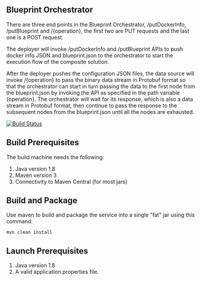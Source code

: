 ## Blueprint Orchestrator

There are three end points in the Blueprint Orchestrator, /putDockerInfo, /putBlueprint and /{operation}, the first two are PUT requests and the last one is a POST request. 

The deployer will invoke /putDockerInfo and /putBlueprint APIs to push docker info JSON and blueprint.json to the orchestrator to start the execution flow of the composite solution.

After the deployer pushes the configuration JSON files, the data source will invoke /{operation} to pass the binary data stream in Protobuf format so that the orchestrator can start in turn passing the data to the first node from the blueprint.json by invoking the API as specified in the path variable {operation}. The orchestrator will wait for its response, which is also a data stream in Protobuf format, then continue to pass the response to the subsequent nodes from the blueprint.json until all the nodes are exhausted. 

[![Build Status](http://cognita-dev1-jenkins.eastus.cloudapp.azure.com:8080/buildStatus/icon?job=Blueprint-runtime-orchestrator)](http://cognita-dev1-jenkins.eastus.cloudapp.azure.com:8080/job/Blueprint-runtime-orchestrator/)

## Build Prerequisites

The build machine needs the following:

1. Java version 1.8
2. Maven version 3
3. Connectivity to Maven Central (for most jars)


## Build and Package

Use maven to build and package the service into a single "fat" jar using this command:

	mvn clean install

## Launch Prerequisites

1. Java version 1.8
2. A valid application.properties file.
